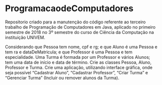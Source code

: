 # ProgramacaodeComputadores

Repositorio criado para a manutenção do código referente ao terceiro trabalho de Programação de Computadores em Java,
aplicado no primeiro semestre de 2018 no 3º semestre do curso de Ciência da Computação na instituição UNIVEM.


Considerando que Pessoa tem nome, cpf e rg; e que Aluno é uma Pessoa e tem ra e
dataDeMatricula; e que Professor é uma Pessoa e tem especialidade.
Uma Turma é formada por um Professor e vários Alunos; tem uma data de início e data de término.
Crie as classes Pessoa, Aluno, Professor e Turma.
Crie uma aplicação, utilizando interface gráfica, onde seja possível “Cadastrar Aluno”, “Cadastrar
Professor”, “Criar Turma” e “Gerenciar Turma” (Incluir ou remover alunos da Turma).
